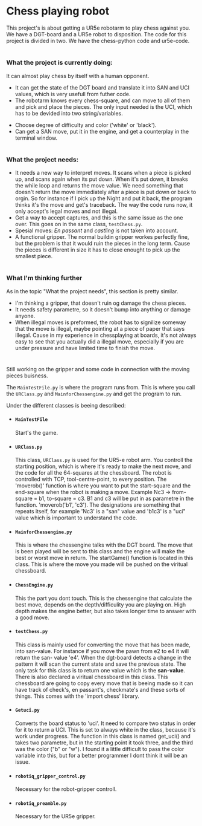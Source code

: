 # Chess playing robot

This project's is about getting a UR5e robotarm to play chess against you. We have a DGT-board and a UR5e robot to disposition.
The code for this project is divided in two. We have the chess-python code and ur5e-code. 
#
### What the project is currently doing:
It can almost play chess by itself with a human opponent. 
* It can get the state of the DGT board and translate it into SAN and UCI values, which is very usefull from futher code. 
* The robotarm knows every chess-square, and can move to all of them and pick and place the pieces. The only input needed is the UCI, which has to be devided into two string/variables.
+ Choose degree of difficulty and color ('white' or 'black').
+ Can get a SAN move, put it in the engine, and get a counterplay in the terminal window. 
#
### What the project needs:
* It needs a new way to interpret moves. It scans when a piece is picked up, and scans again when its put down. When it's put down, it breaks the while loop and returns the move value. We need something that doesn't return the move immediately after a piece is put down or back to orgin. So for instance if I pick up the Night and put it back, the program thinks it's the move and get's traceback. The way the code runs now, it only accept's legal moves and not illegal. 
* Get a way to accept captures, and this is the same issue as the one over. This goes on in the same class, `testChess.py`. 
* Spesial moves: *En passant* and *castling* is not taken into account.
* A functional gripper. The normal buildin gripper workes perfectly fine, but the problem is that it would ruin the pieces in the long term. Cause the pieces is different in size it has to close enought to pick up the smallest piece.
#
### What I'm thinking further
As in the topic "What the project needs", this section is pretty similar.
+ I'm thinking a gripper, that doesn't ruin og damage the chess pieces.
+ It needs safety parametre, so it doesn't bump into anything or damage anyone.
+ When illegal moves is preformed, the robot has to signilize someway that the move is illegal, maybe pointing at a piece of paper that says illegal. Cause in my experience in chessplaying at boards, it's not always easy to see that you actually did a illegal move, especially if you are under pressure and have limited time to finish the move. 

#

Still working on the gripper and some code in connection with the moving pieces buisness. 


The ```MainTestFile.py``` is where the program runs from. This is where you call the ```URClass.py``` and ```MainforChessengine.py``` and get the program to run.

Under the different classes is beeing described:

* #### ```MainTestFile```
  Start's the game.


* #### ```URClass.py```
  This class, ```URClass.py``` is used for the UR5-e robot arm. You controll the starting position, which is where it's ready to make the next move, and the code 
  for all the 64-squares at the chessboard. 
  The robot is controlled with TCP, tool-centre-point, to every position. The 'moverob()' function is where you want to put the start-square and the end-square 
  when the robot is making a move. Example Nc3 -> from-square = b1, to-square = c3. B1 and c3 will be put in as parametre in the function. 'moverob('b1', 'c3'). 
  The designations are something that repeats itself, for example 'Nc3' is a "san" value and 'b1c3' is a "uci" value which is important to understand the code.

* #### ```MainforChessengine.py```
  This is where the chessengine talks with the DGT board. The move that is been played will be sent to this class and the engine will make the best or worst move 
  in return. The startGame() function is located in this class. This is where the move you made will be pushed on the viritual chessboard.

* #### ```ChessEngine.py```
  This the part you dont touch. This is the chessengine that calculate the best move, depends on the depth/difficulity you are playing on. High depth makes the 
  engine better, but also takes longer time to answer with a good move.

* #### ```testChess.py```
  This class is mainly used for converting the move that has been made, into san-value. For instance if you move the pawn from e2 to e4 it will return the san- 
  value 'e4'. When the dgt-board detects a change in the pattern it will scan the current state and save the previous state. The only task for this class is to 
  return one value which is the **san-value**. There is also declared a viritual chessboard in this class. This chessboard are going to copy every move that is 
  beeing made so it can have track of check's, en passant's, checkmate's and these sorts of things. This comes with the 'import chess' library. 

* #### ```Getuci.py```
  Converts the board status to 'uci'. It need to compare two status in order for it to return a UCI. This is set to always white in the class, because it's work 
  under progress. The function in this class is named get_uci() and takes two parametre, but in the starting point it took three, and the third was the color ("b" 
  or "w"). I found it a little difficult to pass the color variable into this, but for a better programmer I dont think it will be an issue.

* #### ```robotiq_gripper_control.py```
  Necessary for the robot-gripper controll.

* #### ```robotiq_preamble.py```
  Necessary for the UR5e gripper.



